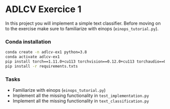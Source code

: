 # ADLCV Exercice 1
In this project you will implement a simple text classifier. 
Before moving on to the exercise make sure to familiarize with einops (`einops_tutorial.py`).

### Conda installation
```bash
conda create -n adlcv-ex1 python=3.8
conda activate adlcv-ex1
pip install torch==1.11.0+cu113 torchvision==0.12.0+cu113 torchaudio==0.11.0 --extra-index-url https://download.pytorch.org/whl/cu113
pip install -r requirements.txts
```

### Tasks
* Familiarize with einops (`einops_tutorial.py`)
* Implement all the missing functionality in `test_implementation.py`
* Implement all the missing functionality in `text_classification.py`
